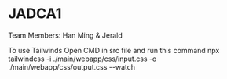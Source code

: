 # JADCA1

Team Members: Han Ming & Jerald

To use Tailwinds
Open CMD in src file and run this command
npx tailwindcss -i ./main/webapp/css/input.css -o ./main/webapp/css/output.css --watch
